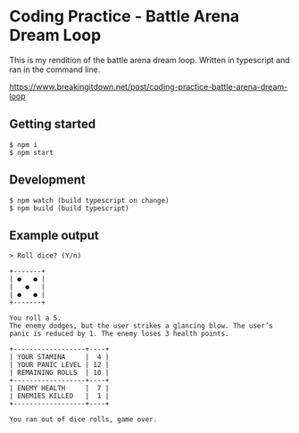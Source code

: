 # Coding Practice - Battle Arena Dream Loop

This is my rendition of the battle arena dream loop. Written in typescript and ran in the command line.

https://www.breakingitdown.net/post/coding-practice-battle-arena-dream-loop

## Getting started

```
$ npm i
$ npm start
```

## Development

```
$ npm watch (build typescript on change)
$ npm build (build typescript)
```

## Example output

```
> Roll dice? (Y/n)

+-------+
| ●   ● |
|   ●   |
| ●   ● |
+-------+

You roll a 5.
The enemy dodges, but the user strikes a glancing blow. The user’s panic is reduced by 1. The enemy loses 3 health points.

+------------------+----+
| YOUR STAMINA     |  4 |
| YOUR PANIC LEVEL | 12 |
| REMAINING ROLLS  | 10 |
+------------------+----+
| ENEMY HEALTH     |  7 |
| ENEMIES KILLED   |  1 |
+------------------+----+

You ran out of dice rolls, game over.
```
